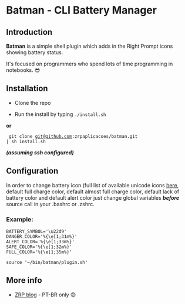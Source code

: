 # Batman - CLI Battery Manager

## Introduction

**Batman** is a simple shell plugin which adds in the Right Prompt icons showing battery status. 

It's focused on programmers who spend lots of time programming in notebooks. :sunglasses:

## Installation

- Clone the repo

- Run the install by typing <code>./install.sh</code>

**or**

<code> git clone git@github.com:zrpaplicacoes/batman.git | sh install.sh </code>

***(assuming ssh configured)***

## Configuration

In order to change battery icon (full list of available unicode icons [here](http://unicode-table.com/en/#combining-diacritical-marks-extended), 
default full charge color, default almost full charge color, default lack of battery color and default alert color just change global variables
***before*** source call in your .bashrc or .zshrc.

### Example:

```
BATTERY_SYMBOL='\u22d9'
DANGER_COLOR='%{\e[1;31m%}'
ALERT_COLOR='%{\e[1;33m%}'
SAFE_COLOR='%{\e[1;32m%}'
FULL_COLOR='%{\e[1;35m%}'

source '~/bin/batman/plugin.sh'
```

## More info

- [ZRP blog](http://www.zrp.com.br/blog) - PT-BR only :blush:
